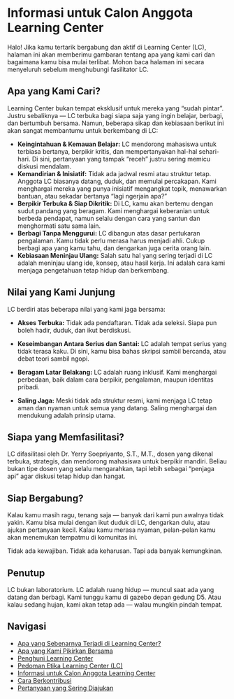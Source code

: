 # Informasi untuk Calon Anggota Learning Center

Halo! Jika kamu tertarik bergabung dan aktif di Learning Center (LC), halaman ini akan memberimu gambaran tentang apa yang kami cari dan bagaimana kamu bisa mulai terlibat. Mohon baca halaman ini secara menyeluruh sebelum menghubungi fasilitator LC.

## Apa yang Kami Cari?

Learning Center bukan tempat eksklusif untuk mereka yang “sudah pintar”. Justru sebaliknya — LC terbuka bagi siapa saja yang ingin belajar, berbagi, dan bertumbuh bersama. Namun, beberapa sikap dan kebiasaan berikut ini akan sangat membantumu untuk berkembang di LC:

- **Keingintahuan & Kemauan Belajar:** LC mendorong mahasiswa untuk terbiasa bertanya, berpikir kritis, dan mempertanyakan hal-hal sehari-hari. Di sini, pertanyaan yang tampak “receh” justru sering memicu diskusi mendalam.
- **Kemandirian & Inisiatif:** Tidak ada jadwal resmi atau struktur tetap. Anggota LC biasanya datang, duduk, dan memulai percakapan. Kami menghargai mereka yang punya inisiatif mengangkat topik, menawarkan bantuan, atau sekadar bertanya “lagi ngerjain apa?”
- **Berpikir Terbuka & Siap Dikritik:** Di LC, kamu akan bertemu dengan sudut pandang yang beragam. Kami menghargai keberanian untuk berbeda pendapat, namun selalu dengan cara yang santun dan menghormati satu sama lain.
- **Berbagi Tanpa Menggurui:** LC dibangun atas dasar pertukaran pengalaman. Kamu tidak perlu merasa harus menjadi ahli. Cukup berbagi apa yang kamu tahu, dan dengarkan juga cerita orang lain.
- **Kebiasaan Meninjau Ulang:** Salah satu hal yang sering terjadi di LC adalah meninjau ulang ide, konsep, atau hasil kerja. Ini adalah cara kami menjaga pengetahuan tetap hidup dan berkembang.

## Nilai yang Kami Junjung

LC berdiri atas beberapa nilai yang kami jaga bersama:

- **Akses Terbuka:** Tidak ada pendaftaran. Tidak ada seleksi. Siapa pun boleh hadir, duduk, dan ikut berdiskusi.

- **Keseimbangan Antara Serius dan Santai:** LC adalah tempat serius yang tidak terasa kaku. Di sini, kamu bisa bahas skripsi sambil bercanda, atau debat teori sambil ngopi.

- **Beragam Latar Belakang:** LC adalah ruang inklusif. Kami menghargai perbedaan, baik dalam cara berpikir, pengalaman, maupun identitas pribadi.

- **Saling Jaga:** Meski tidak ada struktur resmi, kami menjaga LC tetap aman dan nyaman untuk semua yang datang. Saling menghargai dan mendukung adalah prinsip utama.

## Siapa yang Memfasilitasi?

LC difasilitasi oleh Dr. Yerry Soepriyanto, S.T., M.T., dosen yang dikenal terbuka, strategis, dan mendorong mahasiswa untuk berpikir mandiri. Beliau bukan tipe dosen yang selalu mengarahkan, tapi lebih sebagai “penjaga api” agar diskusi tetap hidup dan hangat.

## Siap Bergabung?

Kalau kamu masih ragu, tenang saja — banyak dari kami pun awalnya tidak yakin. Kamu bisa mulai dengan ikut duduk di LC, dengarkan dulu, atau ajukan pertanyaan kecil. Kalau kamu merasa nyaman, pelan-pelan kamu akan menemukan tempatmu di komunitas ini.

Tidak ada kewajiban. Tidak ada keharusan. Tapi ada banyak kemungkinan.

## Penutup

LC bukan laboratorium. LC adalah ruang hidup — muncul saat ada yang datang dan berbagi. Kami tunggu kamu di gazebo depan gedung D5. Atau kalau sedang hujan, kami akan tetap ada — walau mungkin pindah tempat.

## Navigasi

- [Apa yang Sebenarnya Terjadi di Learning Center?](aktivitas.md)
- [Apa yang Kami Pikirkan Bersama](pikiran.md)
- [Penghuni Learning Center](manusia.md)
- [Pedoman Etika Learning Center (LC)](etika.md)
- [Informasi untuk Calon Anggota Learning Center](prospek.md)
- [Cara Berkontribusi](pedoman.md)
- [Pertanyaan yang Sering Diajukan](sering-ditanya.md)
